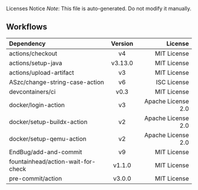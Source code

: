  Licenses Notice
*Note*: This file is auto-generated. Do not modify it manually.
## Workflows
| Dependency | Version | License |
|:-----------|:-------:|--------:|
|actions/checkout|v4|MIT License|
|actions/setup-java|v3.13.0|MIT License|
|actions/upload-artifact|v3|MIT License|
|ASzc/change-string-case-action|v6|ISC License|
|devcontainers/ci|v0.3|MIT License|
|docker/login-action|v3|Apache License 2.0|
|docker/setup-buildx-action|v2|Apache License 2.0|
|docker/setup-qemu-action|v2|Apache License 2.0|
|EndBug/add-and-commit|v9|MIT License|
|fountainhead/action-wait-for-check|v1.1.0|MIT License|
|pre-commit/action|v3.0.0|MIT License|
